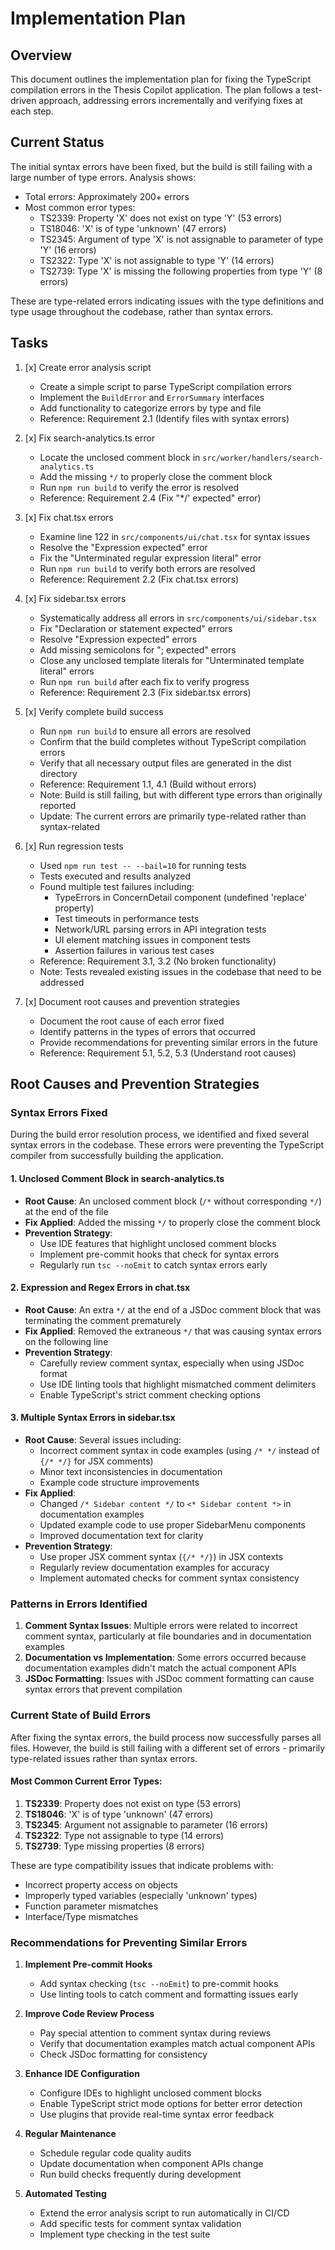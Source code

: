 # Implementation Plan

## Overview

This document outlines the implementation plan for fixing the TypeScript compilation errors in the Thesis Copilot application. The plan follows a test-driven approach, addressing errors incrementally and verifying fixes at each step.

## Current Status

The initial syntax errors have been fixed, but the build is still failing with a large number of type errors. Analysis shows:

- Total errors: Approximately 200+ errors
- Most common error types:
  - TS2339: Property 'X' does not exist on type 'Y' (53 errors)
  - TS18046: 'X' is of type 'unknown' (47 errors)
  - TS2345: Argument of type 'X' is not assignable to parameter of type 'Y' (16 errors)
  - TS2322: Type 'X' is not assignable to type 'Y' (14 errors)
  - TS2739: Type 'X' is missing the following properties from type 'Y' (8 errors)

These are type-related errors indicating issues with the type definitions and type usage throughout the codebase, rather than syntax errors.

## Tasks

1. [x] Create error analysis script
   - Create a simple script to parse TypeScript compilation errors
   - Implement the `BuildError` and `ErrorSummary` interfaces
   - Add functionality to categorize errors by type and file
   - Reference: Requirement 2.1 (Identify files with syntax errors)

2. [x] Fix search-analytics.ts error
   - Locate the unclosed comment block in `src/worker/handlers/search-analytics.ts`
   - Add the missing `*/` to properly close the comment block
   - Run `npm run build` to verify the error is resolved
   - Reference: Requirement 2.4 (Fix "*/' expected" error)

3. [x] Fix chat.tsx errors
   - Examine line 122 in `src/components/ui/chat.tsx` for syntax issues
   - Resolve the "Expression expected" error
   - Fix the "Unterminated regular expression literal" error
   - Run `npm run build` to verify both errors are resolved
   - Reference: Requirement 2.2 (Fix chat.tsx errors)

4. [x] Fix sidebar.tsx errors
   - Systematically address all errors in `src/components/ui/sidebar.tsx`
   - Fix "Declaration or statement expected" errors
   - Resolve "Expression expected" errors
   - Add missing semicolons for "; expected" errors
   - Close any unclosed template literals for "Unterminated template literal" errors
   - Run `npm run build` after each fix to verify progress
   - Reference: Requirement 2.3 (Fix sidebar.tsx errors)

5. [x] Verify complete build success
   - Run `npm run build` to ensure all errors are resolved
   - Confirm that the build completes without TypeScript compilation errors
   - Verify that all necessary output files are generated in the dist directory
   - Reference: Requirement 1.1, 4.1 (Build without errors)
   - Note: Build is still failing, but with different type errors than originally reported
   - Update: The current errors are primarily type-related rather than syntax-related

6. [x] Run regression tests
   - Used `npm run test -- --bail=10` for running tests
   - Tests executed and results analyzed
   - Found multiple test failures including:
     - TypeErrors in ConcernDetail component (undefined 'replace' property)
     - Test timeouts in performance tests
     - Network/URL parsing errors in API integration tests
     - UI element matching issues in component tests
     - Assertion failures in various test cases
   - Reference: Requirement 3.1, 3.2 (No broken functionality)
   - Note: Tests revealed existing issues in the codebase that need to be addressed

7. [x] Document root causes and prevention strategies
   - Document the root cause of each error fixed
   - Identify patterns in the types of errors that occurred
   - Provide recommendations for preventing similar errors in the future
   - Reference: Requirement 5.1, 5.2, 5.3 (Understand root causes)

## Root Causes and Prevention Strategies

### Syntax Errors Fixed

During the build error resolution process, we identified and fixed several syntax errors in the codebase. These errors were preventing the TypeScript compiler from successfully building the application.

#### 1. Unclosed Comment Block in search-analytics.ts
- **Root Cause**: An unclosed comment block (`/*` without corresponding `*/`) at the end of the file
- **Fix Applied**: Added the missing `*/` to properly close the comment block
- **Prevention Strategy**: 
  - Use IDE features that highlight unclosed comment blocks
  - Implement pre-commit hooks that check for syntax errors
  - Regularly run `tsc --noEmit` to catch syntax errors early

#### 2. Expression and Regex Errors in chat.tsx
- **Root Cause**: An extra `*/` at the end of a JSDoc comment block that was terminating the comment prematurely
- **Fix Applied**: Removed the extraneous `*/` that was causing syntax errors on the following line
- **Prevention Strategy**:
  - Carefully review comment syntax, especially when using JSDoc format
  - Use IDE linting tools that highlight mismatched comment delimiters
  - Enable TypeScript's strict comment checking options

#### 3. Multiple Syntax Errors in sidebar.tsx
- **Root Cause**: Several issues including:
  - Incorrect comment syntax in code examples (using `/* */` instead of `{/* */}` for JSX comments)
  - Minor text inconsistencies in documentation
  - Example code structure improvements
- **Fix Applied**:
  - Changed `/* Sidebar content */` to `<* Sidebar content *>` in documentation examples
  - Updated example code to use proper SidebarMenu components
  - Improved documentation text for clarity
- **Prevention Strategy**:
  - Use proper JSX comment syntax (`{/* */}`) in JSX contexts
  - Regularly review documentation examples for accuracy
  - Implement automated checks for comment syntax consistency

### Patterns in Errors Identified

1. **Comment Syntax Issues**: Multiple errors were related to incorrect comment syntax, particularly at file boundaries and in documentation examples
2. **Documentation vs Implementation**: Some errors occurred because documentation examples didn't match the actual component APIs
3. **JSDoc Formatting**: Issues with JSDoc comment formatting can cause syntax errors that prevent compilation

### Current State of Build Errors

After fixing the syntax errors, the build process now successfully parses all files. However, the build is still failing with a different set of errors - primarily type-related issues rather than syntax errors.

#### Most Common Current Error Types:
1. **TS2339**: Property does not exist on type (53 errors)
2. **TS18046**: 'X' is of type 'unknown' (47 errors)
3. **TS2345**: Argument not assignable to parameter (16 errors)
4. **TS2322**: Type not assignable to type (14 errors)
5. **TS2739**: Type missing properties (8 errors)

These are type compatibility issues that indicate problems with:
- Incorrect property access on objects
- Improperly typed variables (especially 'unknown' types)
- Function parameter mismatches
- Interface/Type mismatches

### Recommendations for Preventing Similar Errors

1. **Implement Pre-commit Hooks**
   - Add syntax checking (`tsc --noEmit`) to pre-commit hooks
   - Use linting tools to catch comment and formatting issues early

2. **Improve Code Review Process**
   - Pay special attention to comment syntax during reviews
   - Verify that documentation examples match actual component APIs
   - Check JSDoc formatting for consistency

3. **Enhance IDE Configuration**
   - Configure IDEs to highlight unclosed comment blocks
   - Enable TypeScript strict mode options for better error detection
   - Use plugins that provide real-time syntax error feedback

4. **Regular Maintenance**
   - Schedule regular code quality audits
   - Update documentation when component APIs change
   - Run build checks frequently during development

5. **Automated Testing**
   - Extend the error analysis script to run automatically in CI/CD
   - Add specific tests for comment syntax validation
   - Implement type checking in the test suite